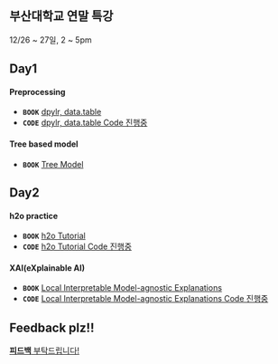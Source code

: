 ## 부산대학교 연말 특강
12/26 ~ 27일, 2 ~ 5pm


## Day1
#### Preprocessing  
 * ****`BOOK`**** [dpylr, data.table](https://www.notion.so/dsghdud/PNU-STAT-dplyr-data-table-tutorial-12-26-8d04e2cc1b52454c8e4a04dda2a1c013)
 * ****`CODE`**** [dpylr, data.table Code 진행중]()

#### Tree based model  
 * ****`BOOK`**** [Tree Model](https://www.notion.so/dsghdud/PNU-STAT-Tree-Model-12-26-b63d43c5c93848e9b16bcaa4d2d60684)
 

## Day2
#### h2o practice  
* ****`BOOK`**** [h2o Tutorial](https://www.notion.so/dsghdud/PNU-STAT-h2o-tutorial-12-27-1895cba92c9f4f99b34999a2e3acaba4)
* ****`CODE`**** [h2o Tutorial Code 진행중]()


#### XAI(eXplainable AI)
* ****`BOOK`**** [Local Interpretable Model-agnostic Explanations](https://www.notion.so/dsghdud/PNU-STAT-LIME-Local-Interpretable-Model-agnostic-Explanations-12-27-debac4e4d39f4c188936a9a89e5ecb5f)
* ****`CODE`**** [Local Interpretable Model-agnostic Explanations Code 진행중]()


## Feedback plz!!
[**피드백** 부탁드립니다!](https://forms.gle/CZfxYTMHXp54ebD46)
